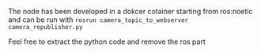 The node has been developed in a dokcer cotainer starting from ros:noetic and can be run with
`rosrun camera_topic_to_webserver camera_republisher.py`


Feel free to extract the python code and remove the ros part
